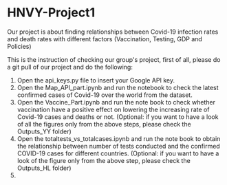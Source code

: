 # HNVY-Project1

Our project is about finding relationships between Covid-19 infection rates and death rates with different factors (Vaccination, Testing, GDP and Policies)

This is the instruction of checking our group's project, first of all, please do a git pull of our project and do the following:

1. Open the api_keys.py file to insert your Google API key.
2. Open the Map_API_part.ipynb and run the notebook to check the latest confirmed cases of Covid-19 over the world from the dataset.
3. Open the Vaccine_Part.ipynb and run the note book to check whether vaccination have a positive effect on lowering the increasing rate    of Covid-19 cases and deaths or not.
   (Optional: if you want to have a look of all the figures only from the above steps, please check the Outputs_YY folder)
4. Open the totaltests_vs_totalcases.ipynb and run the note book to obtain the relationship between number of tests conducted and the      confirmed COVID-19 cases for different countries.
   (Optional: if you want to have a look of the figure only from the above step, please check the Outputs_HL folder)
5. 
